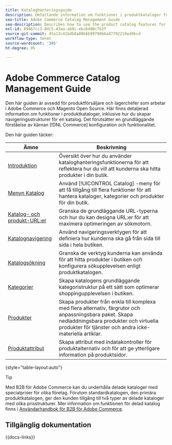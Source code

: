 ```yaml
---
title: Kataloghanteringsguide
description: Omfattande information om funktioner i produktkataloger för Adobe Commerce- och Magento Open Source-administratörer och e-handlare.
seo-title: Adobe Commerce Catalog Management Guide
seo-description: Describes how to use the product catalog features for Adobe Commerce and Magento Open Source.
exl-id: 894b7cc3-8dc5-43aa-ab9c-ebc6480c7b2f
source-git-commit: 45a13c41bdb8a08b6b99790b6a47792219ed0bcd
workflow-type: tm+mt
source-wordcount: '305'
ht-degree: 0%

---
```


# Adobe Commerce Catalog Management Guide

Den här guiden är avsedd för produktförsäljare och lagerchefer som arbetar i Adobe Commerce och Magento Open Source. Här finns detaljerad information om funktioner i produktkataloger, inklusive hur du skapar navigeringsstrukturer för en katalog. Det förutsätter en grundläggande förståelse av kärnan [!DNL Commerce] konfiguration och funktionalitet.

Den här guiden täcker:

| Ämne | Beskrivning |
| ------- | ----------- |
| [Introduktion](introduction.md) | Översikt över hur du använder kataloghanteringsfunktionerna för att reflektera hur du vill att kunderna ska hitta produkter i din butik. |
| [Menyn Katalog](catalog-menu.md) | Använd [!UICONTROL Catalog] -meny för att få tillgång till flera funktioner för att hantera kataloger, kategorier och produkter för din butik. |
| [Katalog- och produkt-URL:er](catalog-urls.md) | Granska de grundläggande URL-typerna och hur du kan designa URL:er för att maximera optimeringen av sökmotorn. |
| [Katalognavigering](navigation.md) | Använd navigeringsverktygen för att definiera hur kunderna ska gå från sida till sida i hela butiken. |
| [Katalogsökning](search.md) | Granska de verktyg kunderna kan använda för att hitta produkter i butiken och konfigurera sökupplevelsen enligt produktkatalogen. |
| [Kategorier](categories.md) | Skapa katalogens grundläggande kategoristruktur på ett sätt som optimerar shoppingupplevelsen i butiken. |
| [Produkter](products-list.md) | Skapa produkter från enkla till komplexa med flera alternativ, färgrutor och anpassningsbara paket. Skapa nedladdningsbara produkter och virtuella produkter för tjänster och andra icke-materiella artiklar. |
| [Produktattribut](product-attributes.md) | Skapa attribut med indatakontroller för produktalternativ och för att ge ytterligare information på produktsidor. |

{style="table-layout:auto"}

>[!TIP]
>
>Med B2B för Adobe Commerce kan du underhålla delade kataloger med specialpriser för olika företag. Förutom standardkatalogen, den primära produktkatalogen, ger den kunden tillgång till två typer av delade kataloger med olika prisstrukturer. Mer information om funktionen för delad katalog finns i [Användarhandbok för B2B för Adobe Commerce](../b2b/catalog-shared.md).

## Tillgänglig dokumentation

{{docs-links}}
